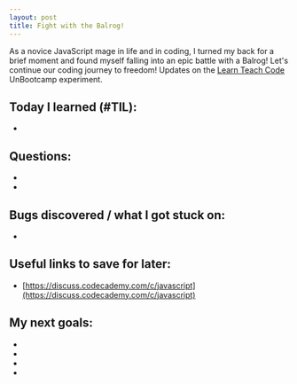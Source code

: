 ```yaml
---
layout: post
title: Fight with the Balrog!
---
```

As a novice JavaScript mage in life and in coding, I turned my back for a brief moment and found myself falling into an epic battle with a Balrog!
Let's continue our coding journey to freedom!
Updates on the [Learn Teach Code](http://learnteachcode.org/) UnBootcamp experiment.

## Today I learned (#TIL):

-

## Questions:

-
-

## Bugs discovered / what I got stuck on:

-


## Useful links to save for later:

- [https://discuss.codecademy.com/c/javascript](https://discuss.codecademy.com/c/javascript)


## My next goals:

-
-
-
-
